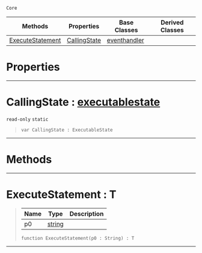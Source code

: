  `Core`

|Methods|Properties|Base Classes|Derived Classes|
|---|---|---|---|
|[ ExecuteStatement](executablestate.md#executestatement-zilch-en)|[ CallingState](executablestate.md#callingstate-zilch-engine)|[eventhandler](eventhandler.md)| |


 #  Properties


---  
 #  CallingState : [executablestate](executablestate.md)

 `read-only` `static`

> 
> ```TS:Nada
> var CallingState : ExecutableState


---  
 #  Methods


---  
 #  ExecuteStatement : T

> 
> |Name|Type|Description|
> |---|---|---|
> |p0|[string](string.md)| |
> ```TS:Nada
> function ExecuteStatement(p0 : String) : T
> ``` 


---  
 

 